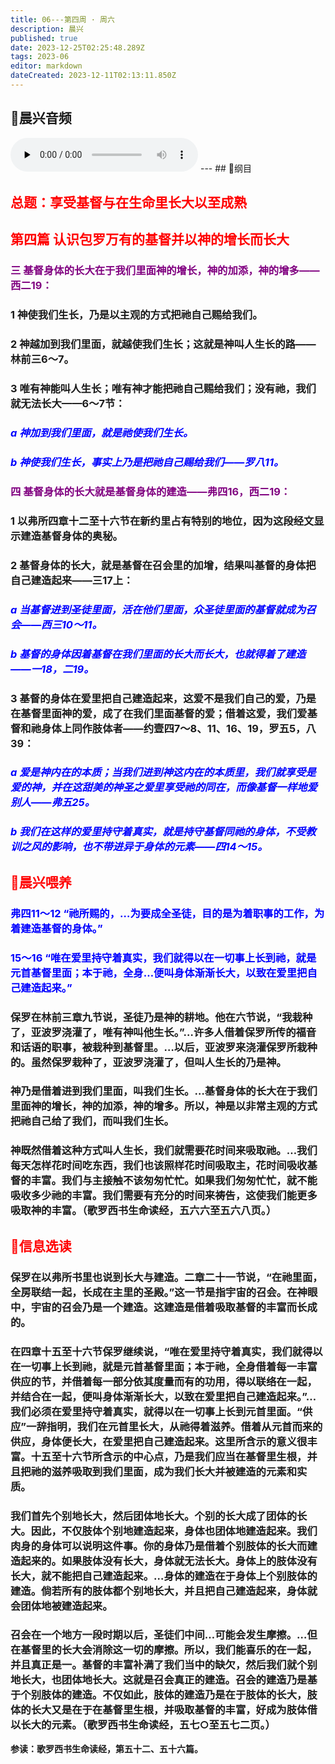 ```yaml
---
title: 06---第四周 · 周六
description: 晨兴
published: true
date: 2023-12-25T02:25:48.289Z
tags: 2023-06
editor: markdown
dateCreated: 2023-12-11T02:13:11.850Z
---
```


## 🎵晨兴音频
<audio id="audio" controls="" preload="none">
      <source id="mp3" src="/2023-06/week4/week4day6.mp3">
</audio>
---
## 📖纲目

## <font color=red>总题：享受基督与在生命里长大以至成熟</font>

## <font color=red>第四篇   认识包罗万有的基督并以神的增长而长大</font>

### <font color=purple>三   基督身体的长大在于我们里面神的增长，神的加添，神的增多——西二19：</font>

### 1   神使我们生长，乃是以主观的方式把祂自己赐给我们。

### 2   神越加到我们里面，就越使我们生长；这就是神叫人生长的路——林前三6～7。

### 3   唯有神能叫人生长；唯有神才能把祂自己赐给我们；没有祂，我们就无法长大——6～7节：

### <font color=blue>*a   神加到我们里面，就是祂使我们生长。*</font>

### <font color=blue>*b   神使我们生长，事实上乃是把祂自己赐给我们——罗八11。*</font>

### <font color=purple>四   基督身体的长大就是基督身体的建造——弗四16，西二19：</font>

### 1   以弗所四章十二至十六节在新约里占有特别的地位，因为这段经文显示建造基督身体的奥秘。

### 2   基督身体的长大，就是基督在召会里的加增，结果叫基督的身体把自己建造起来——三17上：

### <font color=blue>*a   当基督进到圣徒里面，活在他们里面，众圣徒里面的基督就成为召会——西三10～11。*</font>

### <font color=blue>*b   基督的身体因着基督在我们里面的长大而长大，也就得着了建造——一18，二19。*</font>

### 3   基督的身体在爱里把自己建造起来，这爱不是我们自己的爱，乃是在基督里面神的爱，成了在我们里面基督的爱；借着这爱，我们爱基督和祂身体上同作肢体者——约壹四7～8、11、16、19，罗五5，八39：

### <font color=blue>*a   爱是神内在的本质；当我们进到神这内在的本质里，我们就享受是爱的神，并在这甜美的神圣之爱里享受祂的同在，而像基督一样地爱别人——弗五25。*</font>

### <font color=blue>*b   我们在这样的爱里持守着真实，就是持守基督同祂的身体，不受教训之风的影响，也不带进异于身体的元素——四14～15。*</font>

## <font color=red>📖晨兴喂养</font>

### <font color=blue>弗四11～12   “祂所赐的，…为要成全圣徒，目的是为着职事的工作，为着建造基督的身体。”</font>

### <font color=blue>15～16   “唯在爱里持守着真实，我们就得以在一切事上长到祂，就是元首基督里面；本于祂，全身…便叫身体渐渐长大，以致在爱里把自己建造起来。”</font>

### 保罗在林前三章九节说，圣徒乃是神的耕地。他在六节说，“我栽种了，亚波罗浇灌了，唯有神叫他生长。”…许多人借着保罗所传的福音和话语的职事，被栽种到基督里。…以后，亚波罗来浇灌保罗所栽种的。虽然保罗栽种了，亚波罗浇灌了，但叫人生长的乃是神。

### 神乃是借着进到我们里面，叫我们生长。…基督身体的长大在于我们里面神的增长，神的加添，神的增多。所以，神是以非常主观的方式把祂自己给了我们，而叫我们生长。

### 神既然借着这种方式叫人生长，我们就需要花时间来吸取祂。…我们每天怎样花时间吃东西，我们也该照样花时间吸取主，花时间吸收基督的丰富。我们与主接触不该匆匆忙忙。如果我们匆匆忙忙，就不能吸收多少祂的丰富。我们需要有充分的时间来祷告，这使我们能更多吸取神的丰富。（歌罗西书生命读经，五六六至五六八页。）

## <font color=red>📖信息选读</font>

### 保罗在以弗所书里也说到长大与建造。二章二十一节说，“在祂里面，全房联结一起，长成在主里的圣殿。”这一节是指宇宙的召会。在神眼中，宇宙的召会乃是一个建造。这建造是借着吸取基督的丰富而长成的。

### 在四章十五至十六节保罗继续说，“唯在爱里持守着真实，我们就得以在一切事上长到祂，就是元首基督里面；本于祂，全身借着每一丰富供应的节，并借着每一部分依其度量而有的功用，得以联络在一起，并结合在一起，便叫身体渐渐长大，以致在爱里把自己建造起来。”…我们必须在爱里持守着真实，就得以在一切事上长到元首里面。“供应”一辞指明，我们在元首里长大，从祂得着滋养。借着从元首而来的供应，身体便长大，在爱里把自己建造起来。这里所含示的意义很丰富。十五至十六节所含示的中心点，乃是我们应当在基督里生根，并且把祂的滋养吸取到我们里面，成为我们长大并被建造的元素和实质。

### 我们首先个别地长大，然后团体地长大。个别的长大成了团体的长大。因此，不仅肢体个别地建造起来，身体也团体地建造起来。我们肉身的身体可以说明这件事。你的身体乃是借着个别肢体的长大而建造起来的。如果肢体没有长大，身体就无法长大。身体上的肢体没有长大，就不能把自己建造起来。…身体的建造在于身体上个别肢体的建造。倘若所有的肢体都个别地长大，并且把自己建造起来，身体就会团体地被建造起来。

### 召会在一个地方一段时期以后，圣徒们中间…可能会发生摩擦。…但在基督里的长大会消除这一切的摩擦。所以，我们能喜乐的在一起，并且真正是一。基督的丰富补满了我们当中的缺欠，然后我们就个别地长大，也团体地长大。这就是召会真正的建造。召会的建造乃是基于个别肢体的建造。不仅如此，肢体的建造乃是在于肢体的长大，肢体的长大又是在于在基督里生根，并吸取基督的丰富，好成为肢体借以长大的元素。（歌罗西书生命读经，五七○至五七二页。）

**参读：歌罗西书生命读经，第五十二、五十六篇。**
<!-- Google tag (gtag.js) -->
<script async src="https://www.googletagmanager.com/gtag/js?id=G-1P8709Z16T"></script>
<script>
  window.dataLayer = window.dataLayer || [];
  function gtag(){dataLayer.push(arguments);}
  gtag('js', new Date());

  gtag('config', 'G-1P8709Z16T');
</script>